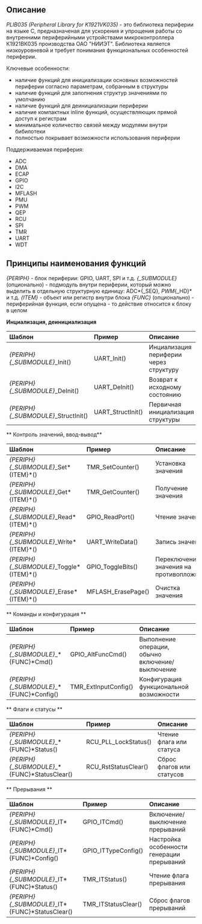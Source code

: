 ## Описание

*PLIB035 (Peripheral Library for K1921VK035)* - это библиотека периферии на языке C, предназначеная для
ускорения и упрощения работы со внутренними периферийными устройствами микроконтроллера К1921ВК035 производства ОАО "НИИЭТ".
Библиотека является низкоуровневой и требует понимания функциональных особенностей периферии.

Ключевые особенности:

- наличие функций для инициализации основных возможностей периферии согласно параметрам, собранным в структуры
- наличие функций для заполнения структур значениями по умолчанию
- наличие функций для деинициализации периферии
- наличие компактных inline функций, осуществляющих прямой доступ к регистрам
- минимальное количество связей между модулями внутри бибилотеки
- полностью покрывает возможности использования периферии

Поддерживаемая периферия:

- ADC
- DMA
- ECAP
- GPIO
- I2C
- MFLASH
- PMU
- PWM
- QEP
- RCU
- SPI
- TMR
- UART
- WDT

## Принципы наименования функций

*{PERIPH}* - блок периферии: GPIO, UART, SPI и т.д.
*{_SUBMODULE}* (опционально) - подмодуль внутри периферии, который можно выделить в отдельную структурную единицу: ADC*{_SEQ}*, PWM*{_HD}* и т.д.
*{ITEM}* - объект или регистр внутри блока
*{FUNC}* (опционально) - периферийная функция, если опущена - то действие относится к блоку в целом

**Инциализация, деинициализация**

|  Шаблон                             | Пример            | Описание                               |
|:------------------------------------|:------------------|:---------------------------------------|
| *{PERIPH}{_SUBMODULE}*_Init()       | UART_Init()       | Инциализация периферии через структуру |
| *{PERIPH}{_SUBMODULE}*_DeInit()     | UART_DeInit()     | Возврат к исходному состоянию          |
| *{PERIPH}{_SUBMODULE}*_StructInit() | UART_StructInit() | Первичная инициализация структуры      |

** Контроль значений, ввод-вывод**

|  Шаблон                                 | Пример             | Описание                                |
|:----------------------------------------|:-------------------|:----------------------------------------|
| *{PERIPH}{_SUBMODULE}*_Set*{ITEM}*()    | TMR_SetCounter()   | Установка значения                      |
| *{PERIPH}{_SUBMODULE}*_Get*{ITEM}*()    | TMR_GetCounter()   | Получение значения                      |
| *{PERIPH}{_SUBMODULE}*_Read*{ITEM}*()   | GPIO_ReadPort()    | Чтение значения                         |
| *{PERIPH}{_SUBMODULE}*_Write*{ITEM}*()  | UART_WriteData()   | Запись значения                         |
| *{PERIPH}{_SUBMODULE}*_Toggle*{ITEM}*() | GPIO_ToggleBits()  | Переключение значения на противопложное |
| *{PERIPH}{_SUBMODULE}*_Erase*{ITEM}*()  | MFLASH_ErasePage() | Очистка значения                        |

** Команды и конфигурация **

|  Шаблон                                 | Пример               | Описание                                         |
|:----------------------------------------|:---------------------|:-------------------------------------------------|
| *{PERIPH}{_SUBMODULE}*_*{FUNC}*Cmd()    | GPIO_AltFuncCmd()    | Выполнение операции, обычно включение/выключение |
| *{PERIPH}{_SUBMODULE}*_*{FUNC}*Config() | TMR_ExtInputConfig() | Конфигурация функциональной возможности          |

** Флаги и статусы **

|  Шаблон                                      | Пример               | Описание                  |
|:---------------------------------------------|:---------------------|:--------------------------|
| *{PERIPH}{_SUBMODULE}*_*{FUNC}*Status()      | RCU_PLL_LockStatus() | Чтение флага или статуса  |
| *{PERIPH}{_SUBMODULE}*_*{FUNC}*StatusClear() | RCU_RstStatusClear() | Сброс флагов или статусов |

** Прерывания **

|  Шаблон                                        | Пример              | Описание                                   |
|:-----------------------------------------------|:--------------------|:-------------------------------------------|
| *{PERIPH}{_SUBMODULE}*_IT*{FUNC}*Cmd()         | GPIO_ITCmd()        | Включение/выключение прерываний            |
| *{PERIPH}{_SUBMODULE}*_IT*{FUNC}*Config()      | GPIO_ITTypeConfig() | Настройка особенности генерации прерываний |
| *{PERIPH}{_SUBMODULE}*_IT*{FUNC}*Status()      | TMR_ITStatus()      | Чтение флага прерывания                    |
| *{PERIPH}{_SUBMODULE}*_IT*{FUNC}*StatusClear() | TMR_ITStatusClear() | Сброс флагов прерываний                    |

